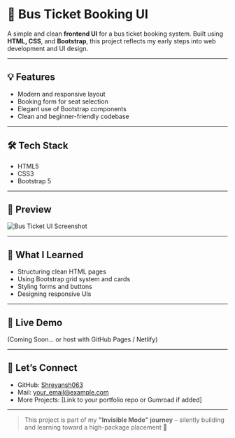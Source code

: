# 🚌 Bus Ticket Booking UI

A simple and clean **frontend UI** for a bus ticket booking system. Built using **HTML, CSS**, and **Bootstrap**, this project reflects my early steps into web development and UI design.

---

## 💡 Features

- Modern and responsive layout
- Booking form for seat selection
- Elegant use of Bootstrap components
- Clean and beginner-friendly codebase

---

## 🛠️ Tech Stack

- HTML5
- CSS3
- Bootstrap 5

---

## 📸 Preview

![Bus Ticket UI Screenshot](./screenshot.png) <!-- Upload your screenshot and name it 'screenshot.png' or update the link -->

---

## 🧠 What I Learned

- Structuring clean HTML pages
- Using Bootstrap grid system and cards
- Styling forms and buttons
- Designing responsive UIs

---

## 🔗 Live Demo

(Coming Soon... or host with GitHub Pages / Netlify)

---

## 🤝 Let’s Connect

- GitHub: [Shreyansh063](https://github.com/Shreyansh063)
- Mail: your_email@example.com
- More Projects: [Link to your portfolio repo or Gumroad if added]

---

> This project is part of my **"Invisible Mode" journey** – silently building and learning toward a high-package placement 🚀
